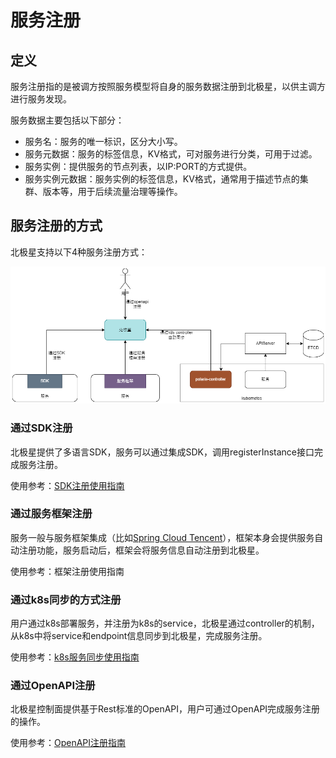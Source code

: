 
# 服务注册

## 定义

服务注册指的是被调方按照服务模型将自身的服务数据注册到北极星，以供主调方进行服务发现。

服务数据主要包括以下部分：

- 服务名：服务的唯一标识，区分大小写。
- 服务元数据：服务的标签信息，KV格式，可对服务进行分类，可用于过滤。
- 服务实例：提供服务的节点列表，以IP:PORT的方式提供。
- 服务实例元数据：服务实例的标签信息，KV格式，通常用于描述节点的集群、版本等，用于后续流量治理等操作。

## 服务注册的方式

北极星支持以下4种服务注册方式：

![](图片/服务注册/注册方式.png)

### 通过SDK注册

北极星提供了多语言SDK，服务可以通过集成SDK，调用registerInstance接口完成服务注册。

使用参考：[SDK注册使用指南](https://polarismesh.cn/zh/doc/%E4%BD%BF%E7%94%A8%E6%8C%87%E5%8D%97/%E6%9C%8D%E5%8A%A1%E6%B3%A8%E5%86%8C/%E4%BD%BF%E7%94%A8SDK.html#%E4%BD%BF%E7%94%A8sdk)

### 通过服务框架注册

服务一般与服务框架集成（比如[Spring Cloud Tencent](https://github.com/Tencent/spring-cloud-tencent)），框架本身会提供服务自动注册功能，服务启动后，框架会将服务信息自动注册到北极星。

使用参考：框架注册使用指南

### 通过k8s同步的方式注册

用户通过k8s部署服务，并注册为k8s的service，北极星通过controller的机制，从k8s中将service和endpoint信息同步到北极星，完成服务注册。

使用参考：[k8s服务同步使用指南](https://polarismesh.cn/zh/doc/%E4%BD%BF%E7%94%A8%E6%8C%87%E5%8D%97/%E6%9C%8D%E5%8A%A1%E6%B3%A8%E5%86%8C/%E4%BD%BF%E7%94%A8k8s%E6%9C%8D%E5%8A%A1%E5%90%8C%E6%AD%A5.html#%E4%BD%BF%E7%94%A8k8s%E6%9C%8D%E5%8A%A1%E5%90%8C%E6%AD%A5)

### 通过OpenAPI注册

北极星控制面提供基于Rest标准的OpenAPI，用户可通过OpenAPI完成服务注册的操作。

使用参考：[OpenAPI注册指南](https://polarismesh.cn/zh/doc/%E4%BD%BF%E7%94%A8%E6%8C%87%E5%8D%97/%E6%9C%8D%E5%8A%A1%E6%B3%A8%E5%86%8C/%E4%BD%BF%E7%94%A8REST%E6%8E%A5%E5%8F%A3.html#%E4%BD%BF%E7%94%A8rest%E6%8E%A5%E5%8F%A3)

